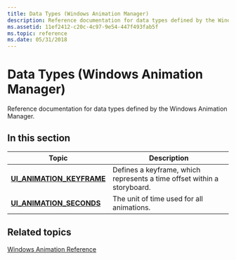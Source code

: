 ```yaml
---
title: Data Types (Windows Animation Manager)
description: Reference documentation for data types defined by the Windows Animation Manager.
ms.assetid: 11ef2412-c20c-4c97-9e54-447f493fab5f
ms.topic: reference
ms.date: 05/31/2018
---
```


# Data Types (Windows Animation Manager)

Reference documentation for data types defined by the Windows Animation Manager.

## In this section



| Topic                                                               | Description                                                                        |
|---------------------------------------------------------------------|------------------------------------------------------------------------------------|
| [**UI\_ANIMATION\_KEYFRAME**](/windows/win32/api/uianimation/ns-uianimation-__midl___midl_itf_uianimation_0000_0002_0003)<br/> | Defines a keyframe, which represents a time offset within a storyboard.<br/> |
| [**UI\_ANIMATION\_SECONDS**](ui-animation-seconds.md)<br/>   | The unit of time used for all animations.<br/>                               |



 

## Related topics

<dl> <dt>

[Windows Animation Reference](windows-animation-reference.md)
</dt> </dl>

 

 





